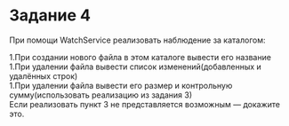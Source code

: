 # Задание 4
При помощи WatchService реализовать наблюдение за каталогом:

1.При создании нового файла в этом каталоге вывести его название  
1.При удалении файла вывести список изменений(добавленных и удалённых строк)  
1.При удалении файла вывести его размер и контрольную сумму(использовать реализацию из задания 3)  
Если реализовать пункт 3 не представляется возможным — докажите это.
